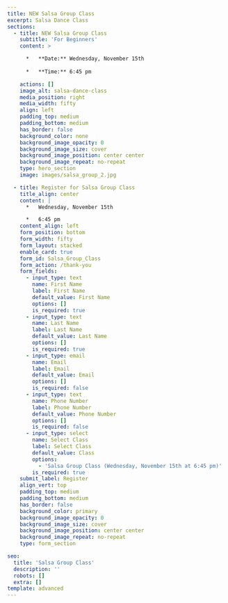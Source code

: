 ```yaml
---
title: NEW Salsa Group Class
excerpt: Salsa Dance Class
sections:
  - title: NEW Salsa Group Class
    subtitle: 'For Beginners'
    content: >

      *   **Date:** Wednesday, November 15th
   
      *   **Time:** 6:45 pm

    actions: []
    image_alt: salsa-dance-class
    media_position: right
    media_width: fifty
    align: left
    padding_top: medium
    padding_bottom: medium
    has_border: false
    background_color: none
    background_image_opacity: 0
    background_image_size: cover
    background_image_position: center center
    background_image_repeat: no-repeat
    type: hero_section
    image: images/salsa_group_2.jpg

  - title: Register for Salsa Group Class
    title_align: center
    content: |
      *   Wednesday, November 15th

      *   6:45 pm
    content_align: left
    form_position: bottom
    form_width: fifty
    form_layout: stacked
    enable_card: true
    form_id: Salsa_Group_Class
    form_action: /thank-you
    form_fields:
      - input_type: text
        name: First Name
        label: First Name
        default_value: First Name
        options: []
        is_required: true
      - input_type: text
        name: Last Name
        label: Last Name
        default_value: Last Name
        options: []
        is_required: true
      - input_type: email
        name: Email
        label: Email
        default_value: Email
        options: []
        is_required: false
      - input_type: text
        name: Phone Number
        label: Phone Number
        default_value: Phone Number
        options: []
        is_required: false
      - input_type: select
        name: Select Class
        label: Select Class
        default_value: Class
        options:
          - 'Salsa Group Class (Wednesday, November 15th at 6:45 pm)'
        is_required: true
    submit_label: Register
    align_vert: top
    padding_top: medium
    padding_bottom: medium
    has_border: false
    background_color: primary
    background_image_opacity: 0
    background_image_size: cover
    background_image_position: center center
    background_image_repeat: no-repeat
    type: form_section

seo:
  title: 'Salsa Group Class'
  description: ''
  robots: []
  extra: []
template: advanced
---
```


